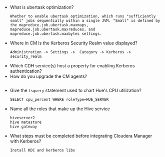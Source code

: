 * What is ubertask optimization?
  ```
  Whether to enable ubertask optimization, which runs "sufficiently small" jobs sequentially within a single JVM. "Small" is defined by the mapreduce.job.ubertask.maxmaps, mapreduce.job.ubertask.maxreduces, and mapreduce.job.ubertask.maxbytes settings.
  ```
* Where in CM is the Kerberos Security Realm value displayed?
  ```
  Administration -> Settings ->  Category -> Kerberos -> security_realm
  ```
* Which CDH service(s) host a property for enabling Kerberos authentication?
* How do you upgrade the CM agents?
  ```
  ```
* Give the `tsquery` statement used to chart Hue's CPU utilization?
  ```
  SELECT cpu_percent WHERE roleType=HUE_SERVER
  ```
* Name all the roles that make up the Hive service
  ```
  hiveserver2
  hive metastore
  hive gateway
  ```
* What steps must be completed before integrating Cloudera Manager with Kerberos?
  ```
  Install KDC and kerberos libs
  ```

